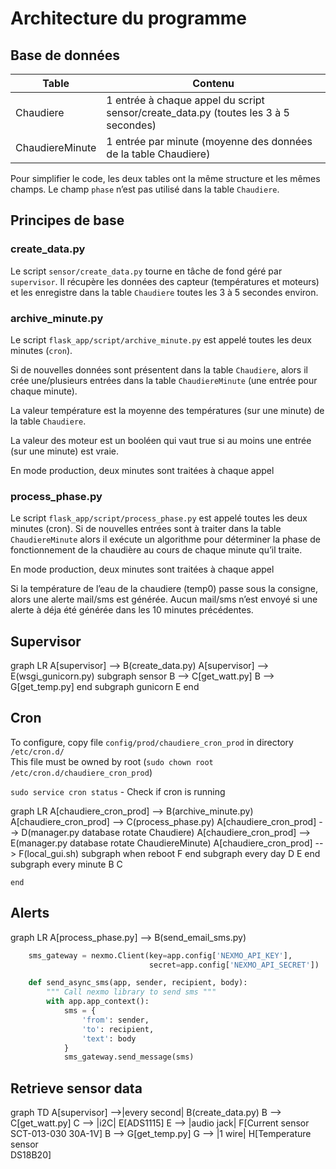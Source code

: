 # Architecture du programme

## Base de données

| Table | Contenu | 
| ---- | ----- |
| Chaudiere | 1 entrée à chaque appel du script sensor/create_data.py (toutes les 3 à 5 secondes)|
|ChaudiereMinute|1 entrée par minute (moyenne des données de la table Chaudiere)|

Pour simplifier le code, les deux tables ont la même structure et les mêmes champs. Le champ `phase` n’est pas utilisé dans la table `Chaudiere`.

## Principes de base
### create_data.py
Le script `sensor/create_data.py` tourne en tâche de fond géré par `supervisor`. Il récupère les données des capteur (températures et moteurs) et les enregistre dans la table `Chaudiere` toutes les 3 à 5 secondes environ.

### archive_minute.py
Le script `flask_app/script/archive_minute.py` est appelé toutes les deux minutes (`cron`).

Si de nouvelles données sont présentent dans la table `Chaudiere`, alors il crée une/plusieurs entrées dans la table `ChaudiereMinute` (une entrée pour chaque minute).

La valeur température est la moyenne des températures (sur une minute) de la table `Chaudiere`.

La valeur des moteur est un booléen qui vaut true si au moins une entrée (sur une minute) est vraie.

En mode production, deux minutes sont traitées à chaque appel

### process_phase.py
Le script `flask_app/script/process_phase.py` est appelé toutes les deux minutes (cron). Si de nouvelles entrées sont à traiter dans la table `ChaudiereMinute` alors il exécute un algorithme pour déterminer la phase de fonctionnement de la chaudière au cours de chaque minute qu’il traite.

En mode production, deux minutes sont traitées à chaque appel

Si la température de l’eau de la chaudiere (temp0) passe sous la consigne, alors une alerte mail/sms est générée. Aucun mail/sms n’est envoyé si une alerte à déja été générée dans les 10 minutes précédentes.

## Supervisor


<div class="mermaid">
graph LR
    A[supervisor] --> B(create_data.py)
    A[supervisor] --> E(wsgi_gunicorn.py)
    subgraph sensor
        B --> C[get_watt.py]
        B --> G[get_temp.py]
    end
    subgraph gunicorn
        E
    end
</div>

## Cron
To configure, copy file `config/prod/chaudiere_cron_prod` in directory `/etc/cron.d/`  
This file must be owned by root (`sudo chown root /etc/cron.d/chaudiere_cron_prod`)

`sudo service cron status` - Check if cron is running

<div class="mermaid">
graph LR
    A[chaudiere_cron_prod] --> B(archive_minute.py)
    A[chaudiere_cron_prod] --> C(process_phase.py)
    A[chaudiere_cron_prod] --> D(manager.py database rotate Chaudiere)
    A[chaudiere_cron_prod] --> E(manager.py database rotate ChaudiereMinute)
    A[chaudiere_cron_prod] --> F(local_gui.sh)
    subgraph when reboot
        F
    end
    subgraph every day
        D
        E
    end
    subgraph every minute
        B
        C 

    end
</div>

## Alerts

<div class="mermaid">
    graph LR
        A[process_phase.py] --> B(send_email_sms.py)
</div>

``` python
    sms_gateway = nexmo.Client(key=app.config['NEXMO_API_KEY'], 
                               secret=app.config['NEXMO_API_SECRET'])

    def send_async_sms(app, sender, recipient, body):
        """ Call nexmo library to send sms """
        with app.app_context():
            sms = {
                'from': sender,
                'to': recipient,
                'text': body
            }
            sms_gateway.send_message(sms)
```

## Retrieve sensor data

<div class="mermaid">
graph TD
    A[supervisor] -->|every second| B(create_data.py)
    B --> C[get_watt.py]
    C --> |i2C| E[ADS1115]
    E --> |audio jack| F[Current sensor <br>SCT-013-030 30A-1V]
    B --> G[get_temp.py]
    G --> |1 wire| H[Temperature sensor <br>DS18B20]
</div>
